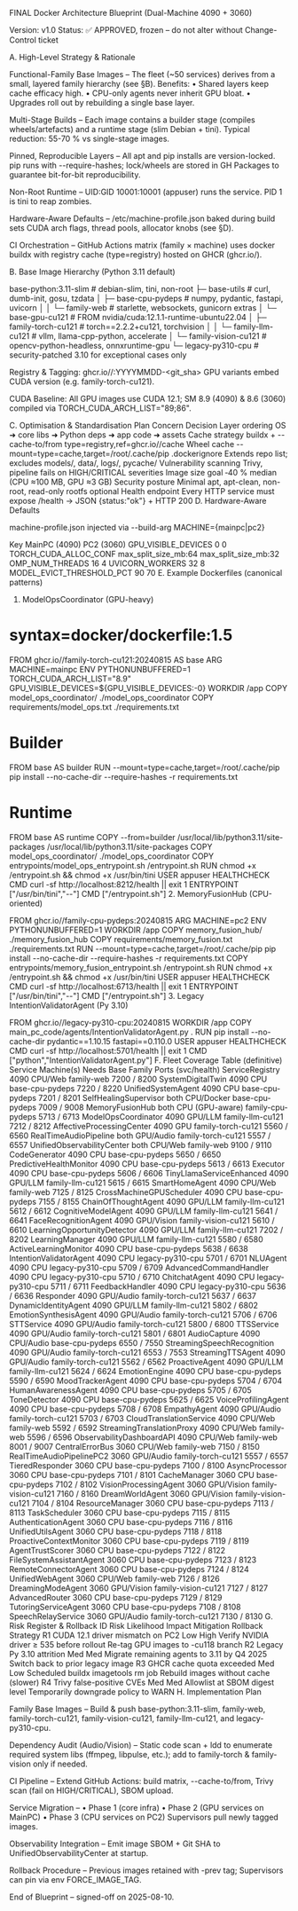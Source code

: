FINAL Docker Architecture Blueprint (Dual-Machine 4090 + 3060)

Version: v1.0
Status: ✅ APPROVED, frozen – do not alter without Change-Control ticket

A. High-Level Strategy & Rationale

Functional-Family Base Images – The fleet (~50 services) derives from a small, layered family hierarchy (see §B). Benefits:
• Shared layers keep cache efficacy high.
• CPU-only agents never inherit GPU bloat.
• Upgrades roll out by rebuilding a single base layer.

Multi-Stage Builds – Each image contains a builder stage (compiles wheels/artefacts) and a runtime stage (slim Debian + tini). Typical reduction: 55-70 % vs single-stage images.

Pinned, Reproducible Layers – All apt and pip installs are version-locked. pip runs with --require-hashes; lock/wheels are stored in GH Packages to guarantee bit-for-bit reproducibility.

Non-Root Runtime – UID:GID 10001:10001 (appuser) runs the service. PID 1 is tini to reap zombies.

Hardware-Aware Defaults – /etc/machine-profile.json baked during build sets CUDA arch flags, thread pools, allocator knobs (see §D).

CI Orchestration – GitHub Actions matrix (family × machine) uses docker buildx with registry cache (type=registry) hosted on GHCR (ghcr.io/<org>).

B. Base Image Hierarchy (Python 3.11 default)


base-python:3.11-slim          # debian-slim, tini, non-root
  ├─ base-utils                # curl, dumb-init, gosu, tzdata
  │   ├─ base-cpu-pydeps       # numpy, pydantic, fastapi, uvicorn
  │   │   └─ family-web        # starlette, websockets, gunicorn extras
  │   └─ base-gpu-cu121        # FROM nvidia/cuda:12.1.1-runtime-ubuntu22.04
  │       ├─ family-torch-cu121   # torch==2.2.2+cu121, torchvision
  │       │   └─ family-llm-cu121 # vllm, llama-cpp-python, accelerate
  │       └─ family-vision-cu121  # opencv-python-headless, onnxruntime-gpu
  └─ legacy-py310-cpu          # security-patched 3.10 for exceptional cases only

Registry & Tagging: ghcr.io/<org>/<family>:YYYYMMDD-<git_sha>
GPU variants embed CUDA version (e.g. family-torch-cu121).

CUDA Baseline: All GPU images use CUDA 12.1; SM 8.9 (4090) & 8.6 (3060) compiled via TORCH_CUDA_ARCH_LIST="89;86".

C. Optimisation & Standardisation Plan
Concern	Decision
Layer ordering	OS ➜ core libs ➜ Python deps ➜ app code ➜ assets
Cache strategy	buildx + --cache-to/from type=registry,ref=ghcr.io/<org>/cache
Wheel cache	--mount=type=cache,target=/root/.cache/pip
.dockerignore	Extends repo list; excludes models/, data/, logs/, pycache/
Vulnerability scanning	Trivy, pipeline fails on HIGH/CRITICAL severities
Image size goal	‑40 % median (CPU ≈100 MB, GPU ≈3 GB)
Security posture	Minimal apt, apt-clean, non-root, read-only rootfs optional
Health endpoint	Every HTTP service must expose /health → JSON {status:"ok"} + HTTP 200
D. Hardware-Aware Defaults

machine-profile.json injected via --build-arg MACHINE={mainpc|pc2}

Key	MainPC (4090)	PC2 (3060)
GPU_VISIBLE_DEVICES	0	0
TORCH_CUDA_ALLOC_CONF	max_split_size_mb:64	max_split_size_mb:32
OMP_NUM_THREADS	16	4
UVICORN_WORKERS	32	8
MODEL_EVICT_THRESHOLD_PCT	90	70
E. Example Dockerfiles (canonical patterns)
1. ModelOpsCoordinator (GPU-heavy)

# syntax=docker/dockerfile:1.5
FROM ghcr.io/<org>/family-torch-cu121:20240815 AS base
ARG MACHINE=mainpc
ENV PYTHONUNBUFFERED=1 \
    TORCH_CUDA_ARCH_LIST="8.9" \
    GPU_VISIBLE_DEVICES=${GPU_VISIBLE_DEVICES:-0}
WORKDIR /app
COPY model_ops_coordinator/ ./model_ops_coordinator
COPY requirements/model_ops.txt ./requirements.txt
# Builder
FROM base AS builder
RUN --mount=type=cache,target=/root/.cache/pip pip install --no-cache-dir --require-hashes -r requirements.txt
# Runtime
FROM base AS runtime
COPY --from=builder /usr/local/lib/python3.11/site-packages /usr/local/lib/python3.11/site-packages
COPY model_ops_coordinator/ ./model_ops_coordinator
COPY entrypoints/model_ops_entrypoint.sh /entrypoint.sh
RUN chmod +x /entrypoint.sh && chmod +x /usr/bin/tini
USER appuser
HEALTHCHECK CMD curl -sf http://localhost:8212/health || exit 1
ENTRYPOINT ["/usr/bin/tini","--"]
CMD ["/entrypoint.sh"]
2. MemoryFusionHub (CPU-oriented)

FROM ghcr.io/<org>/family-cpu-pydeps:20240815
ARG MACHINE=pc2
ENV PYTHONUNBUFFERED=1
WORKDIR /app
COPY memory_fusion_hub/ ./memory_fusion_hub
COPY requirements/memory_fusion.txt ./requirements.txt
RUN --mount=type=cache,target=/root/.cache/pip pip install --no-cache-dir --require-hashes -r requirements.txt
COPY entrypoints/memory_fusion_entrypoint.sh /entrypoint.sh
RUN chmod +x /entrypoint.sh && chmod +x /usr/bin/tini
USER appuser
HEALTHCHECK CMD curl -sf http://localhost:6713/health || exit 1
ENTRYPOINT ["/usr/bin/tini","--"]
CMD ["/entrypoint.sh"]
3. Legacy IntentionValidatorAgent (Py 3.10)

FROM ghcr.io/<org>/legacy-py310-cpu:20240815
WORKDIR /app
COPY main_pc_code/agents/IntentionValidatorAgent.py .
RUN pip install --no-cache-dir pydantic==1.10.15 fastapi==0.110.0
USER appuser
HEALTHCHECK CMD curl -sf http://localhost:5701/health || exit 1
CMD ["python","IntentionValidatorAgent.py"]
F. Fleet Coverage Table (definitive)
Service	Machine(s)	Needs	Base Family	Ports (svc/health)
ServiceRegistry	4090	CPU/Web	family-web	7200 / 8200
SystemDigitalTwin	4090	CPU	base-cpu-pydeps	7220 / 8220
UnifiedSystemAgent	4090	CPU	base-cpu-pydeps	7201 / 8201
SelfHealingSupervisor	both	CPU/Docker	base-cpu-pydeps	7009 / 9008
MemoryFusionHub	both	CPU (GPU-aware)	family-cpu-pydeps	5713 / 6713
ModelOpsCoordinator	4090	GPU/LLM	family-llm-cu121	7212 / 8212
AffectiveProcessingCenter	4090	GPU	family-torch-cu121	5560 / 6560
RealTimeAudioPipeline	both	GPU/Audio	family-torch-cu121	5557 / 6557
UnifiedObservabilityCenter	both	CPU/Web	family-web	9100 / 9110
CodeGenerator	4090	CPU	base-cpu-pydeps	5650 / 6650
PredictiveHealthMonitor	4090	CPU	base-cpu-pydeps	5613 / 6613
Executor	4090	CPU	base-cpu-pydeps	5606 / 6606
TinyLlamaServiceEnhanced	4090	GPU/LLM	family-llm-cu121	5615 / 6615
SmartHomeAgent	4090	CPU/Web	family-web	7125 / 8125
CrossMachineGPUScheduler	4090	CPU	base-cpu-pydeps	7155 / 8155
ChainOfThoughtAgent	4090	GPU/LLM	family-llm-cu121	5612 / 6612
CognitiveModelAgent	4090	GPU/LLM	family-llm-cu121	5641 / 6641
FaceRecognitionAgent	4090	GPU/Vision	family-vision-cu121	5610 / 6610
LearningOpportunityDetector	4090	GPU/LLM	family-llm-cu121	7202 / 8202
LearningManager	4090	GPU/LLM	family-llm-cu121	5580 / 6580
ActiveLearningMonitor	4090	CPU	base-cpu-pydeps	5638 / 6638
IntentionValidatorAgent	4090	CPU	legacy-py310-cpu	5701 / 6701
NLUAgent	4090	CPU	legacy-py310-cpu	5709 / 6709
AdvancedCommandHandler	4090	CPU	legacy-py310-cpu	5710 / 6710
ChitchatAgent	4090	CPU	legacy-py310-cpu	5711 / 6711
FeedbackHandler	4090	CPU	legacy-py310-cpu	5636 / 6636
Responder	4090	GPU/Audio	family-torch-cu121	5637 / 6637
DynamicIdentityAgent	4090	GPU/LLM	family-llm-cu121	5802 / 6802
EmotionSynthesisAgent	4090	GPU/Audio	family-torch-cu121	5706 / 6706
STTService	4090	GPU/Audio	family-torch-cu121	5800 / 6800
TTSService	4090	GPU/Audio	family-torch-cu121	5801 / 6801
AudioCapture	4090	CPU/Audio	base-cpu-pydeps	6550 / 7550
StreamingSpeechRecognition	4090	GPU/Audio	family-torch-cu121	6553 / 7553
StreamingTTSAgent	4090	GPU/Audio	family-torch-cu121	5562 / 6562
ProactiveAgent	4090	GPU/LLM	family-llm-cu121	5624 / 6624
EmotionEngine	4090	CPU	base-cpu-pydeps	5590 / 6590
MoodTrackerAgent	4090	CPU	base-cpu-pydeps	5704 / 6704
HumanAwarenessAgent	4090	CPU	base-cpu-pydeps	5705 / 6705
ToneDetector	4090	CPU	base-cpu-pydeps	5625 / 6625
VoiceProfilingAgent	4090	CPU	base-cpu-pydeps	5708 / 6708
EmpathyAgent	4090	GPU/Audio	family-torch-cu121	5703 / 6703
CloudTranslationService	4090	CPU/Web	family-web	5592 / 6592
StreamingTranslationProxy	4090	CPU/Web	family-web	5596 / 6596
ObservabilityDashboardAPI	4090	CPU/Web	family-web	8001 / 9007
CentralErrorBus	3060	CPU/Web	family-web	7150 / 8150
RealTimeAudioPipelinePC2	3060	GPU/Audio	family-torch-cu121	5557 / 6557
TieredResponder	3060	CPU	base-cpu-pydeps	7100 / 8100
AsyncProcessor	3060	CPU	base-cpu-pydeps	7101 / 8101
CacheManager	3060	CPU	base-cpu-pydeps	7102 / 8102
VisionProcessingAgent	3060	GPU/Vision	family-vision-cu121	7160 / 8160
DreamWorldAgent	3060	GPU/Vision	family-vision-cu121	7104 / 8104
ResourceManager	3060	CPU	base-cpu-pydeps	7113 / 8113
TaskScheduler	3060	CPU	base-cpu-pydeps	7115 / 8115
AuthenticationAgent	3060	CPU	base-cpu-pydeps	7116 / 8116
UnifiedUtilsAgent	3060	CPU	base-cpu-pydeps	7118 / 8118
ProactiveContextMonitor	3060	CPU	base-cpu-pydeps	7119 / 8119
AgentTrustScorer	3060	CPU	base-cpu-pydeps	7122 / 8122
FileSystemAssistantAgent	3060	CPU	base-cpu-pydeps	7123 / 8123
RemoteConnectorAgent	3060	CPU	base-cpu-pydeps	7124 / 8124
UnifiedWebAgent	3060	CPU/Web	family-web	7126 / 8126
DreamingModeAgent	3060	GPU/Vision	family-vision-cu121	7127 / 8127
AdvancedRouter	3060	CPU	base-cpu-pydeps	7129 / 8129
TutoringServiceAgent	3060	CPU	base-cpu-pydeps	7108 / 8108
SpeechRelayService	3060	GPU/Audio	family-torch-cu121	7130 / 8130
G. Risk Register & Rollback
ID	Risk	Likelihood	Impact	Mitigation	Rollback Strategy
R1	CUDA 12.1 driver mismatch on PC2	Low	High	Verify NVIDIA driver ≥ 535 before rollout	Re-tag GPU images to -cu118 branch
R2	Legacy Py 3.10 attrition	Med	Med	Migrate remaining agents to 3.11 by Q4 2025	Switch back to prior legacy image
R3	GHCR cache quota exceeded	Med	Low	Scheduled buildx imagetools rm job	Rebuild images without cache (slower)
R4	Trivy false-positive CVEs	Med	Med	Allowlist at SBOM digest level	Temporarily downgrade policy to WARN
H. Implementation Plan

Family Base Images – Build & push base-python:3.11-slim, family-web, family-torch-cu121, family-vision-cu121, family-llm-cu121, and legacy-py310-cpu.

Dependency Audit (Audio/Vision) – Static code scan + ldd to enumerate required system libs (ffmpeg, libpulse, etc.); add to family-torch & family-vision only if needed.

CI Pipeline – Extend GitHub Actions: build matrix, --cache-to/from, Trivy scan (fail on HIGH/CRITICAL), SBOM upload.

Service Migration –
• Phase 1 (core infra)
• Phase 2 (GPU services on MainPC)
• Phase 3 (CPU services on PC2)
Supervisors pull newly tagged images.

Observability Integration – Emit image SBOM + Git SHA to UnifiedObservabilityCenter at startup.

Rollback Procedure – Previous images retained with -prev tag; Supervisors can pin via env FORCE_IMAGE_TAG.

End of Blueprint – signed-off on 2025-08-10.